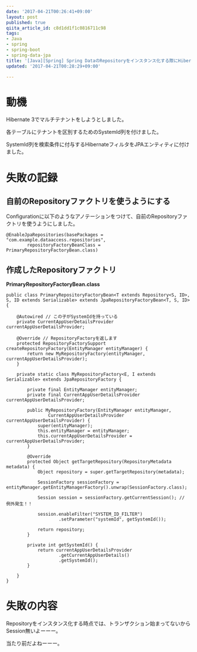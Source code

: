 ```yaml
---
date: '2017-04-21T00:26:41+09:00'
layout: post
published: true
qiita_article_id: c8d1dd1f1c0816711c98
tags:
- Java
- spring
- spring-boot
- spring-data-jpa
title: '[Java][Spring] Spring DataのRepositoryをインスタンス化する際にHibernateのフィルタを有効にしようとして失敗した記録'
updated: '2017-04-21T00:28:29+09:00'

---
```

# 動機  
  
Hibernate 3でマルチテナントをしようとしました。  
  
各テーブルにテナントを区別するためのSystemId列を付けました。  
  
SystemId列を検索条件に付与するHibernateフィルタをJPAエンティティに付けました。  
  
# 失敗の記録  
  
## 自前のRepositoryファクトリを使うようにする  
  
Configurationに以下のようなアノテーションをつけて、自前のRepositoryファクトリを使うようにしました。  
  
```
@EnableJpaRepositories(basePackages = "com.example.dataaccess.repositories",
        repositoryFactoryBeanClass = PrimaryRepositoryFactoryBean.class)
```  
  
## 作成したRepositoryファクトリ  
  
  
**PrimaryRepositoryFactoryBean.class**  
```java:PrimaryRepositoryFactoryBean.class
public class PrimaryRepositoryFactoryBean<T extends Repository<S, ID>, S, ID extends Serializable> extends JpaRepositoryFactoryBean<T, S, ID> {

    @Autowired // この子がSystemIdを持っている
    private CurrentAppUserDetailsProvider currentAppUserDetailsProvider;

    @Override // RepositoryFactoryを返します
    protected RepositoryFactorySupport createRepositoryFactory(EntityManager entityManager) {
        return new MyRepositoryFactory(entityManager, currentAppUserDetailsProvider);
    }

    private static class MyRepositoryFactory<E, I extends Serializable> extends JpaRepositoryFactory {

        private final EntityManager entityManager;
        private final CurrentAppUserDetailsProvider currentAppUserDetailsProvider;

        public MyRepositoryFactory(EntityManager entityManager,
                CurrentAppUserDetailsProvider currentAppUserDetailsProvider) {
            super(entityManager);
            this.entityManager = entityManager;
            this.currentAppUserDetailsProvider = currentAppUserDetailsProvider;
        }

        @Override
        protected Object getTargetRepository(RepositoryMetadata metadata) {
            Object repository = super.getTargetRepository(metadata);

            SessionFactory sessionFactory = entityManager.getEntityManagerFactory().unwrap(SessionFactory.class);

            Session session = sessionFactory.getCurrentSession(); // 例外発生！！

            session.enableFilter("SYSTEM_ID_FILTER")
                    .setParameter("systemId", getSystemId());

            return repository;
        }

        private int getSystemId() {
            return currentAppUserDetailsProvider
                    .getCurrentAppUserDetails()
                    .getSystemId();
        }

    }
}
```  
  
# 失敗の内容  
  
Repositoryをインスタンス化する時点では、トランザクション始まってないからSession無いよーーー。  
  
当たり前だよねーーー。  
  
